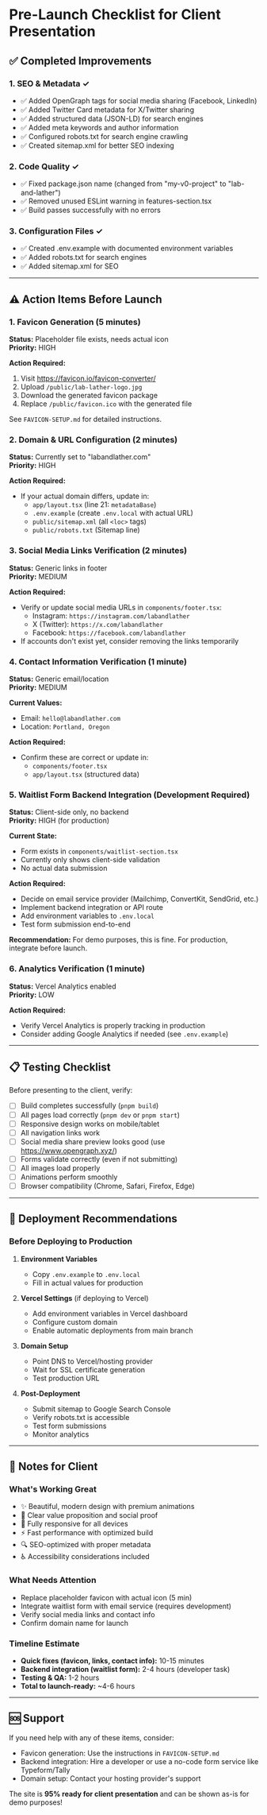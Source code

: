 # Pre-Launch Checklist for Client Presentation

## ✅ Completed Improvements

### 1. **SEO & Metadata** ✓

- ✅ Added OpenGraph tags for social media sharing (Facebook, LinkedIn)
- ✅ Added Twitter Card metadata for X/Twitter sharing
- ✅ Added structured data (JSON-LD) for search engines
- ✅ Added meta keywords and author information
- ✅ Configured robots.txt for search engine crawling
- ✅ Created sitemap.xml for better SEO indexing

### 2. **Code Quality** ✓

- ✅ Fixed package.json name (changed from "my-v0-project" to "lab-and-lather")
- ✅ Removed unused ESLint warning in features-section.tsx
- ✅ Build passes successfully with no errors

### 3. **Configuration Files** ✓

- ✅ Created .env.example with documented environment variables
- ✅ Added robots.txt for search engines
- ✅ Added sitemap.xml for SEO

---

## ⚠️ Action Items Before Launch

### 1. **Favicon Generation** (5 minutes)

**Status:** Placeholder file exists, needs actual icon  
**Priority:** HIGH  

**Action Required:**

1. Visit <https://favicon.io/favicon-converter/>
2. Upload `/public/lab-lather-logo.jpg`
3. Download the generated favicon package
4. Replace `/public/favicon.ico` with the generated file

See `FAVICON-SETUP.md` for detailed instructions.

### 2. **Domain & URL Configuration** (2 minutes)

**Status:** Currently set to "labandlather.com"  
**Priority:** HIGH  

**Action Required:**

- If your actual domain differs, update in:
  - `app/layout.tsx` (line 21: `metadataBase`)
  - `.env.example` (create `.env.local` with actual URL)
  - `public/sitemap.xml` (all `<loc>` tags)
  - `public/robots.txt` (Sitemap line)

### 3. **Social Media Links Verification** (2 minutes)

**Status:** Generic links in footer  
**Priority:** MEDIUM  

**Action Required:**

- Verify or update social media URLs in `components/footer.tsx`:
  - Instagram: `https://instagram.com/labandlather`
  - X (Twitter): `https://x.com/labandlather`
  - Facebook: `https://facebook.com/labandlather`
- If accounts don't exist yet, consider removing the links temporarily

### 4. **Contact Information Verification** (1 minute)

**Status:** Generic email/location  
**Priority:** MEDIUM  

**Current Values:**

- Email: `hello@labandlather.com`
- Location: `Portland, Oregon`

**Action Required:**

- Confirm these are correct or update in:
  - `components/footer.tsx`
  - `app/layout.tsx` (structured data)

### 5. **Waitlist Form Backend Integration** (Development Required)

**Status:** Client-side only, no backend  
**Priority:** HIGH (for production)  

**Current State:**

- Form exists in `components/waitlist-section.tsx`
- Currently only shows client-side validation
- No actual data submission

**Action Required:**

- Decide on email service provider (Mailchimp, ConvertKit, SendGrid, etc.)
- Implement backend integration or API route
- Add environment variables to `.env.local`
- Test form submission end-to-end

**Recommendation:** For demo purposes, this is fine. For production, integrate before launch.

### 6. **Analytics Verification** (1 minute)

**Status:** Vercel Analytics enabled  
**Priority:** LOW  

**Action Required:**

- Verify Vercel Analytics is properly tracking in production
- Consider adding Google Analytics if needed (see `.env.example`)

---

## 📋 Testing Checklist

Before presenting to the client, verify:

- [ ] Build completes successfully (`pnpm build`)
- [ ] All pages load correctly (`pnpm dev` or `pnpm start`)
- [ ] Responsive design works on mobile/tablet
- [ ] All navigation links work
- [ ] Social media share preview looks good (use <https://www.opengraph.xyz/>)
- [ ] Forms validate correctly (even if not submitting)
- [ ] All images load properly
- [ ] Animations perform smoothly
- [ ] Browser compatibility (Chrome, Safari, Firefox, Edge)

---

## 🚀 Deployment Recommendations

### Before Deploying to Production

1. **Environment Variables**
   - Copy `.env.example` to `.env.local`
   - Fill in actual values for production

2. **Vercel Settings** (if deploying to Vercel)
   - Add environment variables in Vercel dashboard
   - Configure custom domain
   - Enable automatic deployments from main branch

3. **Domain Setup**
   - Point DNS to Vercel/hosting provider
   - Wait for SSL certificate generation
   - Test production URL

4. **Post-Deployment**
   - Submit sitemap to Google Search Console
   - Verify robots.txt is accessible
   - Test form submissions
   - Monitor analytics

---

## 📝 Notes for Client

### What's Working Great

- ✨ Beautiful, modern design with premium animations
- 🎯 Clear value proposition and social proof
- 📱 Fully responsive for all devices
- ⚡ Fast performance with optimized build
- 🔍 SEO-optimized with proper metadata
- ♿ Accessibility considerations included

### What Needs Attention

- Replace placeholder favicon with actual icon (5 min)
- Integrate waitlist form with email service (requires development)
- Verify social media links and contact info
- Confirm domain name for launch

### Timeline Estimate

- **Quick fixes (favicon, links, contact info):** 10-15 minutes
- **Backend integration (waitlist form):** 2-4 hours (developer task)
- **Testing & QA:** 1-2 hours
- **Total to launch-ready:** ~4-6 hours

---

## 🆘 Support

If you need help with any of these items, consider:

- Favicon generation: Use the instructions in `FAVICON-SETUP.md`
- Backend integration: Hire a developer or use a no-code form service like Typeform/Tally
- Domain setup: Contact your hosting provider's support

The site is **95% ready for client presentation** and can be shown as-is for demo purposes!

